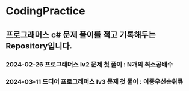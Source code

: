 # CodingPractice

## 프로그래머스 c# 문제 풀이를 적고 기록해두는 Repository입니다.

### 2024-02-26 프로그래머스 lv2 문제 첫 풀이 : N개의 최소공배수
### 2024-03-11 드디어 프로그래머스 lv3 문제 첫 풀이 : 이중우선순위큐

